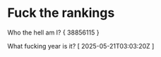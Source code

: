 # Fuck the rankings

Who the hell am I?
{ 38856115 }

What fucking year is it?
[ 2025-05-21T03:03:20Z ]
